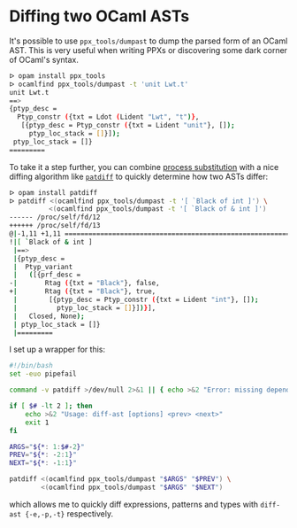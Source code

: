 # Diffing two OCaml ASTs

It's possible to use `ppx_tools/dumpast` to dump the parsed form of an OCaml
AST. This is very useful when writing PPXs or discovering some dark corner of
OCaml's syntax.

```bash
ᐅ opam install ppx_tools
ᐅ ocamlfind ppx_tools/dumpast -t 'unit Lwt.t'
unit Lwt.t
==>
{ptyp_desc =
  Ptyp_constr ({txt = Ldot (Lident "Lwt", "t")},
   [{ptyp_desc = Ptyp_constr ({txt = Lident "unit"}, []);
     ptyp_loc_stack = []}]);
 ptyp_loc_stack = []}
=========
```

To take it a step further, you can combine [process
substitution][process-substitution] with a nice diffing algorithm like
[`patdiff`][patdiff] to quickly determine how two ASTs differ:

```bash
ᐅ opam install patdiff
ᐅ patdiff <(ocamlfind ppx_tools/dumpast -t '[ `Black of int ]') \
          <(ocamlfind ppx_tools/dumpast -t '[ `Black of & int ]')
------ /proc/self/fd/12
++++++ /proc/self/fd/13
@|-1,11 +1,11 ============================================================
!|[ `Black of & int ]
 |==>
 |{ptyp_desc =
 |  Ptyp_variant
 |   ([{prf_desc =
-|       Rtag ({txt = "Black"}, false,
+|       Rtag ({txt = "Black"}, true,
 |        [{ptyp_desc = Ptyp_constr ({txt = Lident "int"}, []);
 |          ptyp_loc_stack = []}])}],
 |   Closed, None);
 | ptyp_loc_stack = []}
 |=========
```

I set up a wrapper for this:

```bash
#!/bin/bash
set -euo pipefail

command -v patdiff >/dev/null 2>&1 || { echo >&2 "Error: missing dependency 'patdiff'"; exit 1; }

if [ $# -lt 2 ]; then
    echo >&2 "Usage: diff-ast [options] <prev> <next>"
    exit 1
fi

ARGS="${*: 1:$#-2}"
PREV="${*: -2:1}"
NEXT="${*: -1:1}"

patdiff <(ocamlfind ppx_tools/dumpast "$ARGS" "$PREV") \
        <(ocamlfind ppx_tools/dumpast "$ARGS" "$NEXT")
```

which allows me to quickly diff expressions, patterns and types with `diff-ast
{-e,-p,-t}` respectively.

[process-substitution]: https://www.gnu.org/software/bash/manual/bash.html#Process-Substitution
[patdiff]: https://github.com/janestreet/patdiff
